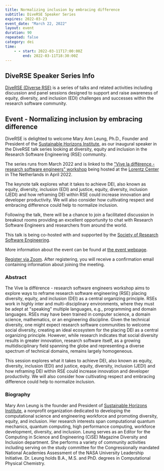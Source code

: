 ```yaml
---
title: Normalizing inclusion by embracing difference
subtitle: DiveRSE Speaker Series
expires: 2022-03-23
event_date: "March 22, 2022"
layout: event
duration: 90
repeated: false
category: dei 
time:
    - - start: 2022-03-11T17:00:00Z
        end: 2022-03-11T18:30:00Z
---
```


## DiveRSE Speaker Series Info

[DiveRSE (Diverse RSE)](https://diverse-rse.github.io/) is a series of talks and related activities including discussion and panel sessions designed to support and raise awareness of equity, diversity, and inclusion (EDI) challenges and successes within the research software community.

## Event - Normalizing inclusion by embracing difference

DiveRSE is delighted to welcome Mary Ann Leung, Ph.D., Founder and President of the [Sustainable Horizons Institute](https://shinstitute.org/), as our inaugural speaker in the DiveRSE talk series looking at diversity, equity and inclusion in the Research Software Engineering (RSE) community.

The series runs from March 2022 and is linked to the ["Vive la différence - research software engineers" workshop](https://www.researchsoft.org/events/2022-04/) being hosted at the [Lorentz Center](https://www.lorentzcenter.nl/) in The Netherlands in April 2022.

The keynote talk explores what it takes to achieve DEI, also known as equity, diversity, inclusion (EDI) and justice, equity, diversity, inclusion (JEDI) and how reframing DEI within RSE could increase innovation and developer productivity. We will also consider how cultivating respect and embracing difference could help to normalize inclusion.

Following the talk, there will be a chance to join a facilitated discussion in breakout rooms providing an excellent opportunity to chat with Research Software Engineers and researchers from around the world.

This talk is being co-hosted with and supported by the [Society of Research Software Engineering](https://society-rse.org/).

More information about the event can be found at  [the event webpage](https://diverse-rse.github.io/events/2022-03-22).

[Register via Zoom](https://us06web.zoom.us/meeting/register/tZwvd-CprD4jH9Kt5smG4nGbp-YHoahn44Hm).
After registering, you will receive a confirmation email containing information about joining the meeting.

### Abstract

The Vive la différence - research software engineers workshop aims to explore ways to reframe research software engineering (RSE) placing diversity, equity, and inclusion (DEI) as a central organizing principle. RSEs work in highly inter and multi-disciplinary environments, where they must be adept at "speaking" multiple languages, e.g., programming and domain languages. RSEs may have been trained in computer science, a domain science, mathematics, or an engineering discipline. Given the technical diversity, one might expect research software communities to welcome social diversity, creating an ideal ecosystem for the placing DEI as a central organizing principle. However, while research indicates that social diversity results in greater innovation, research software itself, as a growing multidisciplinary field spanning the globe and representing a diverse spectrum of technical domains, remains largely homogeneous.

This session explores what it takes to achieve DEI, also known as equity, diversity, inclusion (EDI) and justice, equity, diversity, inclusion (JEDI) and how reframing DEI within RSE could increase innovation and developer productivity. We will also consider how cultivating respect and embracing difference could help to normalize inclusion.

### Biography

Mary Ann Leung is the founder and President of [Sustainable Horizons Institute](https://shinstitute.org/), a nonprofit organization dedicated to developing the computational science and engineering workforce and promoting diversity, equity, and inclusion. Her research interests span computational quantum mechanics, quantum computing, high performance computing, workforce development, diversity, and inclusion. Leung serves as an Editor for the Computing in Science and Engineering (CiSE) Magazine Diversity and Inclusion department. She performs a variety of community activities including serving on the study committee for the Congressionally mandated National Academies Assessment of the NASA University Leadership Initiative. Dr. Leung holds B.A., M.S. and PhD. degrees in Computational Physical Chemistry.
